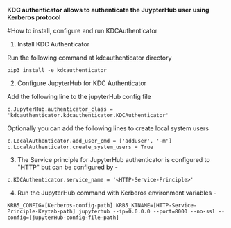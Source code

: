 **KDC authenticator allows to authenticate the JuypterHub user using Kerberos protocol**

#How to install, configure and run KDCAuthenticator

1. Install KDC Authenticator

 Run the following command at kdcauthenticator directory
 ```
 pip3 install -e kdcauthenticator
 ```

2. Configure JupyterHub for KDC Authenticator

 Add the following line to the jupyterHub config file
 ```
 c.JupyterHub.authenticator_class = 'kdcauthenticator.kdcauthenticator.KDCAuthenticator'
 ```
 Optionally you can add the following lines to create local system users
 ```
 c.LocalAuthenticator.add_user_cmd = ['adduser', '-m']
 c.LocalAuthenticator.create_system_users = True
 ```

3. The Service principle for JupyterHub authenticator is configured to "HTTP" but can be configured by -

 ```
 c.KDCAuthenticator.service_name = '<HTTP-Service-Principle>'
 ```

4. Run the JupyterHub command with Kerberos environment variables -

 ```
 KRB5_CONFIG=[Kerberos-config-path] KRB5_KTNAME=[HTTP-Service-Principle-Keytab-path] jupyterhub --ip=0.0.0.0 --port=8000 --no-ssl --config=[jupyterHub-config-file-path]
 ```





